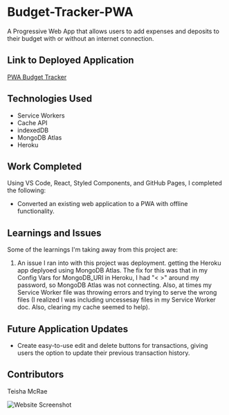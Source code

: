 # Budget-Tracker-PWA
A Progressive Web App that allows users to add expenses and deposits to their budget with or without an internet connection.

## Link to Deployed Application
[PWA Budget Tracker](https://vast-sands-44652.herokuapp.com/)

## Technologies Used
* Service Workers
* Cache API
* indexedDB
* MongoDB Atlas
* Heroku
 
## Work Completed

Using VS Code, React, Styled Components, and GitHub Pages, I completed the following:

* Converted an existing web application to a PWA with offline functionality.
 
## Learnings and Issues
Some of the learnings I'm taking away from this project are:
1. An issue I ran into with this project was deployment. getting the Heroku app deplyoed using MongoDB Atlas. The fix for this was that in my Config Vars for MongoDB_URI in Heroku, I had "< >" around my password, so MongoDB Atlas was not connecting. Also, at times my Service Worker file was throwing errors and trying to serve the wrong files (I realized I was including uncessesay files in my Service Worker doc. Also, clearing my cache seemed to help).

## Future Application Updates
* Create easy-to-use edit and delete buttons for transactions, giving users the option to update their previous transaction history. 
 
## Contributors
Teisha McRae

![Website Screenshot](https://user-images.githubusercontent.com/73713665/126024959-bf56c19c-0e58-4400-a234-ede483d59433.png)



